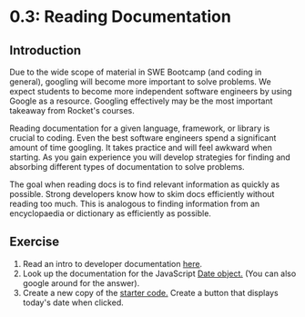 # 0.3: Reading Documentation

## Introduction

Due to the wide scope of material in SWE Bootcamp (and coding in general), googling will become more important to solve problems. We expect students to become more independent software engineers by using Google as a resource. Googling effectively may be the most important takeaway from Rocket's courses.

Reading documentation for a given language, framework, or library is crucial to coding. Even the best software engineers spend a significant amount of time googling. It takes practice and will feel awkward when starting. As you gain experience you will develop strategies for finding and absorbing different types of documentation to solve problems.

The goal when reading docs is to find relevant information as quickly as possible. Strong developers know how to skim docs efficiently without reading too much. This is analogous to finding information from an encyclopaedia or dictionary as efficiently as possible.

## Exercise

1. Read an intro to developer documentation [here](http://cassandrawilcox.me/beginners-guide-developer-documentation/).
2. Look up the documentation for the JavaScript [Date object.](https://developer.mozilla.org/en-US/docs/Web/JavaScript/Reference/Global_Objects/Date) (You can also google around for the answer).
3. Create a new copy of the [starter code.](https://github.com/rocketacademy/basics-starter-code) Create a button that displays today's date when clicked.
